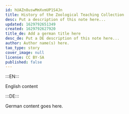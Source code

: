 ```yaml
---
id: hUAZn8uswMmXvmUP1S4Jn
title: History of the Zoological Teaching Collection
desc: Put a description of this note here...
updated: 1629792651349
created: 1629792627920
title_de: Add a german title here
desc_de: Put a DE description of this note here...
author: Author name(s) here.
tao_type: story
cover_image: null
license: CC BY-SA
published: false
---
```


:::EN:::

English content

:::DE:::

German content goes here.
